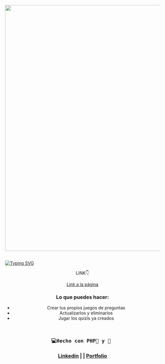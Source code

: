 <div id="header" align="center">
   <img src="quizVideo.gif" width="800"/>
</div>
<br>

<a href="https://git.io/typing-svg"><img src="https://readme-typing-svg.demolab.com?font=Fira+Code&weight=600&size=30&duration=4000&pause=500&color=F75EAC&width=435&lines=%F0%9F%92%BBQuiz+Juego+con:%F0%9F%90%98;PHP+Mysql+Bootstrap" alt="Typing SVG" /></a>


<div id="badge" align="center">

  <p>LINK👇 </p>
  <a href="https://quizzisquis.000webhostapp.com/quiz2/" target="_blank">
  Link a la página<a/>
    
<div/> 

### Lo que puedes hacer:
- Crear tus propios juegos de preguntas
- Actualizarlos y eliminarlos
- Jugar los quizis ya creados

</br>

  <h3  align="center">
    <pre>💻Hecho con PHP🐘 y 💝 </pre> 
  <h3/>

  <a href="https://www.linkedin.com/in/emmily-santos-a6851327b?utm_source=share&utm_campaign=share_via&utm_content=profile&utm_medium=android_app">Linkedin</a> | |
  <a href="https://emmilyportfoliosantos.000webhostapp.com/portfolio/index.php">Portfolio</a>
